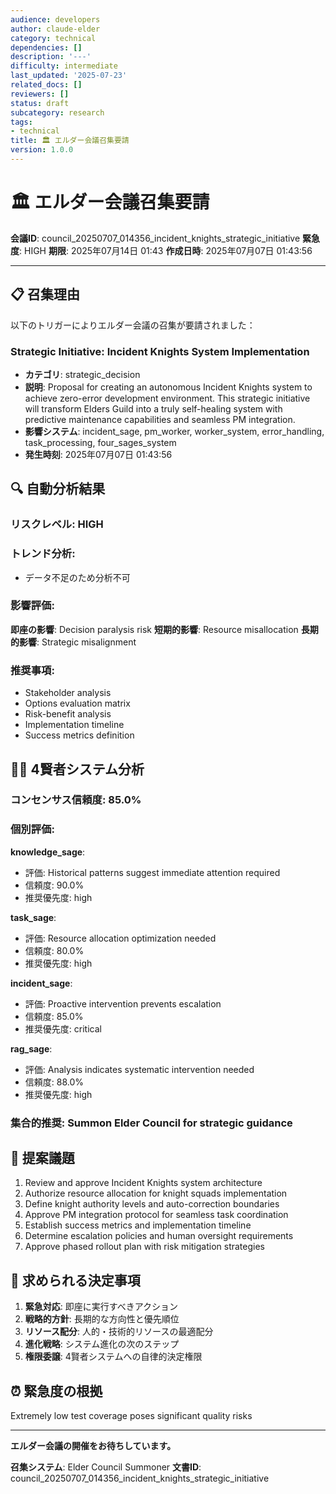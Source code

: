 ```yaml
---
audience: developers
author: claude-elder
category: technical
dependencies: []
description: '---'
difficulty: intermediate
last_updated: '2025-07-23'
related_docs: []
reviewers: []
status: draft
subcategory: research
tags:
- technical
title: 🏛️ エルダー会議召集要請
version: 1.0.0
---
```


# 🏛️ エルダー会議召集要請

**会議ID**: council_20250707_014356_incident_knights_strategic_initiative
**緊急度**: HIGH
**期限**: 2025年07月14日 01:43
**作成日時**: 2025年07月07日 01:43:56

---

## 📋 **召集理由**

以下のトリガーによりエルダー会議の召集が要請されました：


### Strategic Initiative: Incident Knights System Implementation
- **カテゴリ**: strategic_decision
- **説明**: Proposal for creating an autonomous Incident Knights system to achieve zero-error development environment. This strategic initiative will transform Elders Guild into a truly self-healing system with predictive maintenance capabilities and seamless PM integration.
- **影響システム**: incident_sage, pm_worker, worker_system, error_handling, task_processing, four_sages_system
- **発生時刻**: 2025年07月07日 01:43:56


## 🔍 **自動分析結果**

### リスクレベル: HIGH

### トレンド分析:
- データ不足のため分析不可

### 影響評価:
**即座の影響**: Decision paralysis risk
**短期的影響**: Resource misallocation
**長期的影響**: Strategic misalignment

### 推奨事項:
- Stakeholder analysis
- Options evaluation matrix
- Risk-benefit analysis
- Implementation timeline
- Success metrics definition


## 🧙‍♂️ **4賢者システム分析**

### コンセンサス信頼度: 85.0%

### 個別評価:

**knowledge_sage**:
- 評価: Historical patterns suggest immediate attention required
- 信頼度: 90.0%
- 推奨優先度: high


**task_sage**:
- 評価: Resource allocation optimization needed
- 信頼度: 80.0%
- 推奨優先度: high


**incident_sage**:
- 評価: Proactive intervention prevents escalation
- 信頼度: 85.0%
- 推奨優先度: critical


**rag_sage**:
- 評価: Analysis indicates systematic intervention needed
- 信頼度: 88.0%
- 推奨優先度: high


### 集合的推奨: Summon Elder Council for strategic guidance


## 📝 **提案議題**

1. Review and approve Incident Knights system architecture
2. Authorize resource allocation for knight squads implementation
3. Define knight authority levels and auto-correction boundaries
4. Approve PM integration protocol for seamless task coordination
5. Establish success metrics and implementation timeline
6. Determine escalation policies and human oversight requirements
7. Approve phased rollout plan with risk mitigation strategies

## 🎯 **求められる決定事項**

1. **緊急対応**: 即座に実行すべきアクション
2. **戦略的方針**: 長期的な方向性と優先順位
3. **リソース配分**: 人的・技術的リソースの最適配分
4. **進化戦略**: システム進化の次のステップ
5. **権限委譲**: 4賢者システムへの自律的決定権限

## ⏰ **緊急度の根拠**

Extremely low test coverage poses significant quality risks

---

**エルダー会議の開催をお待ちしています。**

**召集システム**: Elder Council Summoner
**文書ID**: council_20250707_014356_incident_knights_strategic_initiative
